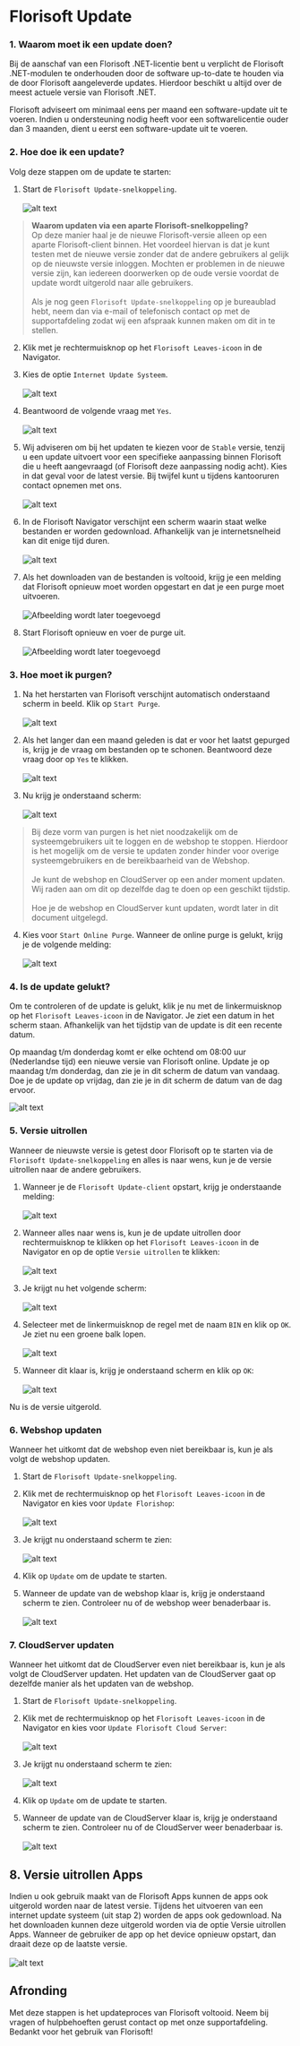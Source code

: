 # Florisoft Update

### 1. Waarom moet ik een update doen?
Bij de aanschaf van een Florisoft .NET-licentie bent u verplicht de Florisoft .NET-modulen te onderhouden door de software up-to-date te houden via de door Florisoft aangeleverde updates. Hierdoor beschikt u altijd over de meest actuele versie van Florisoft .NET. 

Florisoft adviseert om minimaal eens per maand een software-update uit te voeren. Indien u ondersteuning nodig heeft voor een softwarelicentie ouder dan 3 maanden, dient u eerst een software-update uit te voeren.  

### 2. Hoe doe ik een update?
Volg deze stappen om de update te starten:

1. Start de `Florisoft Update-snelkoppeling`.<br><br>
![alt text](Media/image.png)

> **Waarom updaten via een aparte Florisoft-snelkoppeling?**<br>
Op deze manier haal je de nieuwe Florisoft-versie alleen op een aparte Florisoft-client binnen. Het voordeel hiervan is dat je kunt testen met de nieuwe versie zonder dat de andere gebruikers al gelijk op de nieuwste versie inloggen. Mochten er problemen in de nieuwe versie zijn, kan iedereen doorwerken op de oude versie voordat de update wordt uitgerold naar alle gebruikers.
<br><br>
Als je nog geen `Florisoft Update-snelkoppeling` op je bureaublad hebt, neem dan via e-mail of telefonisch contact op met de supportafdeling zodat wij een afspraak kunnen maken om dit in te stellen.

2. Klik met je rechtermuisknop op het `Florisoft Leaves-icoon` in de Navigator.

3. Kies de optie `Internet Update Systeem`.<br><br>
![alt text](Media/image-1.png)

4. Beantwoord de volgende vraag met `Yes`.<br><br>
![alt text](Media/image-2.png)

5. Wij adviseren om bij het updaten te kiezen voor de `Stable` versie, tenzij u een update uitvoert voor een specifieke aanpassing binnen Florisoft die u heeft aangevraagd (of Florisoft deze aanpassing nodig acht). Kies in dat geval voor de latest versie. Bij twijfel kunt u tijdens kantooruren contact opnemen met ons.
<br><br>
![alt text](Media/image-3.png)

6. In de Florisoft Navigator verschijnt een scherm waarin staat welke bestanden er worden gedownload. Afhankelijk van je internetsnelheid kan dit enige tijd duren.<br><br>
![alt text](Media/image-20.png)

7. Als het downloaden van de bestanden is voltooid, krijg je een melding dat Florisoft opnieuw moet worden opgestart en dat je een purge moet uitvoeren.<br><br>
![Afbeelding wordt later toegevoegd](Media/#)

8. Start Florisoft opnieuw en voer de purge uit.<br><br>
![Afbeelding wordt later toegevoegd](Media/#)

### 3. Hoe moet ik purgen?

1. Na het herstarten van Florisoft verschijnt automatisch onderstaand scherm in beeld. Klik op `Start Purge`.<br><br>
![alt text](Media/image-4.png)

2. Als het langer dan een maand geleden is dat er voor het laatst gepurged is, krijg je de vraag om bestanden op te schonen. Beantwoord deze vraag door op `Yes` te klikken.<br><br>
![alt text](Media/image-5.png)

3. Nu krijg je onderstaand scherm:<br><br>
![alt text](Media/image-6.png)

> Bij deze vorm van purgen is het niet noodzakelijk om de systeemgebruikers uit te loggen en de webshop te stoppen. Hierdoor is het mogelijk om de versie te updaten zonder hinder voor overige systeemgebruikers en de bereikbaarheid van de Webshop.<br><br>
Je kunt de webshop en CloudServer op een ander moment updaten. Wij raden aan om dit op dezelfde dag te doen op een geschikt tijdstip.<br><br>
Hoe je de webshop en CloudServer kunt updaten, wordt later in dit document uitgelegd.

4. Kies voor `Start Online Purge`. Wanneer de online purge is gelukt, krijg je de volgende melding:<br><br>
![alt text](Media/image-7.png)

### 4. Is de update gelukt?
Om te controleren of de update is gelukt, klik je nu met de linkermuisknop op het `Florisoft Leaves-icoon` in de Navigator. Je ziet een datum in het scherm staan. Afhankelijk van het tijdstip van de update is dit een recente datum.

Op maandag t/m donderdag komt er elke ochtend om 08:00 uur (Nederlandse tijd) een nieuwe versie van Florisoft online. Update je op maandag t/m donderdag, dan zie je in dit scherm de datum van vandaag. Doe je de update op vrijdag, dan zie je in dit scherm de datum van de dag ervoor.

![alt text](Media/image-8.png)

### 5. Versie uitrollen

Wanneer de nieuwste versie is getest door Florisoft op te starten via de `Florisoft Update-snelkoppeling` en alles is naar wens, kun je de versie uitrollen naar de andere gebruikers.

1. Wanneer je de `Florisoft Update-client` opstart, krijg je onderstaande melding:<br><br>
![alt text](Media/image-9.png)

2. Wanneer alles naar wens is, kun je de update uitrollen door rechtermuisknop te klikken op het `Florisoft Leaves-icoon` in de Navigator en op de optie `Versie uitrollen` te klikken:<br><br>
![alt text](Media/image-10.png)

3. Je krijgt nu het volgende scherm:<br><br>
![alt text](Media/image-11.png)

4. Selecteer met de linkermuisknop de regel met de naam `BIN` en klik op `OK`. Je ziet nu een groene balk lopen.<br><br>
![alt text](Media/image-12.png)

5. Wanneer dit klaar is, krijg je onderstaand scherm en klik op `OK`:<br><br>
![alt text](Media/image-13.png)

Nu is de versie uitgerold.

### 6. Webshop updaten

Wanneer het uitkomt dat de webshop even niet bereikbaar is, kun je als volgt de webshop updaten.

1. Start de `Florisoft Update-snelkoppeling`.

2. Klik met de rechtermuisknop op het `Florisoft Leaves-icoon` in de Navigator en kies voor `Update Florishop`:<br><br>
![alt text](Media/image-14.png)

3. Je krijgt nu onderstaand scherm te zien:<br><br>
![alt text](Media/image-15.png)

4. Klik op `Update` om de update te starten.

5. Wanneer de update van de webshop klaar is, krijg je onderstaand scherm te zien. Controleer nu of de webshop weer benaderbaar is.<br><br>
![alt text](Media/image-16.png)

### 7. CloudServer updaten

Wanneer het uitkomt dat de CloudServer even niet bereikbaar is, kun je als volgt de CloudServer updaten. Het updaten van de CloudServer gaat op dezelfde manier als het updaten van de webshop.

1. Start de `Florisoft Update-snelkoppeling`.
   
2. Klik met de rechtermuisknop op het `Florisoft Leaves-icoon` in de Navigator en kies voor `Update Florisoft Cloud Server`:<br><br>
![alt text](Media/image-17.png)

3. Je krijgt nu onderstaand scherm te zien:<br><br>
![alt text](Media/image-18.png)

4. Klik op `Update` om de update te starten.

5. Wanneer de update van de CloudServer klaar is, krijg je onderstaand scherm te zien. Controleer nu of de CloudServer weer benaderbaar is.<br><br>
![alt text](Media/image-19.png)

## 8. Versie uitrollen Apps

Indien u ook gebruik maakt van de Florisoft Apps kunnen de apps ook uitgerold worden naar de latest versie.
Tijdens het uitvoeren van een internet update systeem (uit stap 2) worden de apps ook gedownload.
Na het downloaden kunnen deze uitgerold worden via de optie Versie uitrollen Apps.
Wanneer de gebruiker de app op het device opnieuw opstart, dan draait deze op de laatste versie.<br><br>
![alt text](Media/image-21.png)

## Afronding

Met deze stappen is het updateproces van Florisoft voltooid. Neem bij vragen of hulpbehoeften gerust contact op met onze supportafdeling. Bedankt voor het gebruik van Florisoft!
